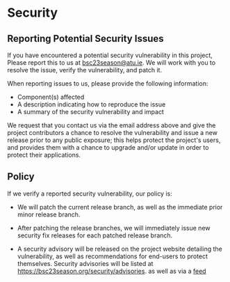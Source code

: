 # Security 

## Reporting Potential Security Issues

If you have encountered a potential security vulnerability in this project, 
Please report this to us at <bsc23season@atu.ie>. We will work 
with you to resolve the issue, verify the vulnerability, and patch it.

When reporting issues to us, please provide the following information:

- Component(s) affected
- A description indicating how to reproduce the issue
- A summary of the security vulnerability and impact

We request that you contact us via the email address above and give the
project contributors a chance to resolve the vulnerability and issue a new
release prior to any public exposure; this helps protect the project's
users, and provides them with a chance to upgrade and/or update in order to
protect their applications.

## Policy

If we verify a reported security vulnerability, our policy is:

- We will patch the current release branch, as well as the immediate prior minor
  release branch.

- After patching the release branches, we will immediately issue new security
  fix releases for each patched release branch.

- A security advisory will be released on the project website detailing the
  vulnerability, as well as recommendations for end-users to protect themselves.
  Security advisories will be listed at https://bsc23season.org/security/advisories.
  as well as via a [feed](https://bsc23season.org/security/feed)
